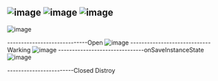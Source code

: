 ![image](https://user-images.githubusercontent.com/57319180/196363842-7e961dd7-c99f-41b3-900c-0e5e69d3a70e.png)
![image](https://user-images.githubusercontent.com/57319180/196363976-280934a6-9ccd-471f-83c4-50cc38104dae.png)
![image](https://user-images.githubusercontent.com/57319180/196364034-2deb8c52-0c5c-4a0b-af29-dd8e25b81f82.png)
-------------------------------------------------------------------------------
![image](https://user-images.githubusercontent.com/57319180/196365028-a079684b-5be7-4978-b8dc-84b4135c06fc.png)

-----------------------------Open
![image](https://user-images.githubusercontent.com/57319180/196365446-a2dae18c-7bf7-4055-9d3f-d5d4953d7e86.png)
-----------------------------Warking
![image](https://user-images.githubusercontent.com/57319180/196365593-23781aca-07c0-45fb-9767-d89be6bf14e6.png)
-------------------------------onSaveInstanceState
![image](https://user-images.githubusercontent.com/57319180/196365754-5697fd60-7e4b-4248-9b27-459c5414a269.png)

------------------------Closed
       Distroy




